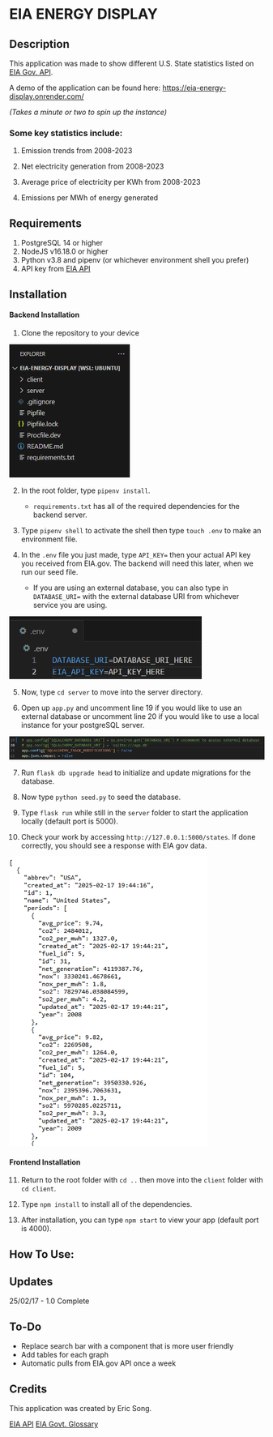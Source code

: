 # EIA ENERGY DISPLAY 

## Description

This application was made to show different U.S. State statistics listed on [EIA Gov. API](https://www.eia.gov/opendata/browser/electricity/state-electricity-profiles/summary).

A demo of the application can be found here: https://eia-energy-display.onrender.com/

*(Takes a minute or two to spin up the instance)*

### Some key statistics include:

1. Emission trends from 2008-2023

2. Net electricity generation from 2008-2023

3. Average price of electricity per KWh from 2008-2023

4. Emissions per MWh of energy generated

## Requirements

1. PostgreSQL 14 or higher
2. NodeJS v16.18.0 or higher
3. Python v3.8 and pipenv (or whichever environment shell you prefer)
4. API key from [EIA API](https://www.eia.gov/opendata/)

## Installation

#### Backend Installation

1. Clone the repository to your device

![Repository](/readme_images/rootdirectory.png)

2. In the root folder, type `pipenv install`.
    - `requirements.txt` has all of the required dependencies for the backend server.

3. Type `pipenv shell` to activate the shell then type `touch .env` to make an environment file.

4. In the `.env` file you just made, type `API_KEY=` then your actual API key you received from EIA.gov. The backend will need this later, when we run our seed file.
    - If you are using an external database, you can also type in `DATABASE_URI=` with the external database URI from whichever service you are using.

![Example of API Key and database URI](/readme_images/envfile.png)

5. Now, type `cd server` to move into the server directory.

6. Open up `app.py` and uncomment line 19 if you would like to use an external database or uncomment line 20 if you would like to use a local instance for your postgreSQL server.

![Flask app configuration](/readme_images/apppy_comment.png)

7. Run `flask db upgrade head` to initialize and update migrations for the database.

8. Now type `python seed.py` to seed the database.

9. Type `flask run` while still in the `server` folder to start the application locally (default port is 5000).

10. Check your work by accessing `http://127.0.0.1:5000/states`. If done correctly, you should see a response with EIA gov data.

![JSON response](/readme_images/successfuljson.png)

#### Frontend Installation

11. Return to the root folder with `cd ..` then move into the `client` folder with `cd client`.

12. Type `npm install` to install all of the dependencies.

13. After installation, you can type `npm start` to view your app (default port is 4000).

## How To Use:



## Updates

25/02/17 - 1.0 Complete

## To-Do

- Replace search bar with a component that is more user friendly
- Add tables for each graph
- Automatic pulls from EIA.gov API once a week

## Credits

This application was created by Eric Song.

[EIA API](https://www.eia.gov/opendata/)
[EIA Govt. Glossary](https://www.eia.gov/tools/glossary/)